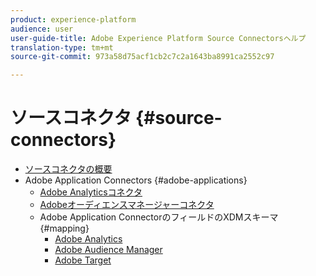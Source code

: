```yaml
---
product: experience-platform
audience: user
user-guide-title: Adobe Experience Platform Source Connectorsヘルプ
translation-type: tm+mt
source-git-commit: 973a58d75acf1cb2c7c2a1643ba8991ca2552c97

---
```



# ソースコネクタ {#source-connectors}

- [ソースコネクタの概要](home.md)
- Adobe Application Connectors {#adobe-applications}
   - [Adobe Analyticsコネクタ](ui/adobe-applications/analytics.md)
   - [Adobeオーディエンスマネージャーコネクタ](ui/adobe-applications/audience-manager.md)
   - Adobe Application ConnectorのフィールドのXDMスキーマ {#mapping}
      - [Adobe Analytics](ui/adobe-applications/analytics-mapping.md)
      - [Adobe Audience Manager](ui/adobe-applications/audience-manager-mapping.md)
      - [Adobe Target](ui/adobe-applications/target-mapping.md)